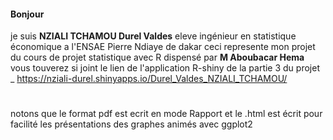 #### Bonjour 
je suis **NZIALI TCHAMOU Durel Valdes** eleve ingénieur en statistique économique a l'ENSAE Pierre Ndiaye de dakar
ceci represente mon projet du cours de projet statistique avec R dispensé par **M Aboubacar Hema** 
vous touverez si joint le lien de l'application R-shiny de la partie 3 du projet
_ https://nziali-durel.shinyapps.io/Durel_Valdes_NZIALI_TCHAMOU/
#
notons que le format pdf est ecrit en mode Rapport et le .html est écrit pour facilité les présentations des graphes animés avec ggplot2 
